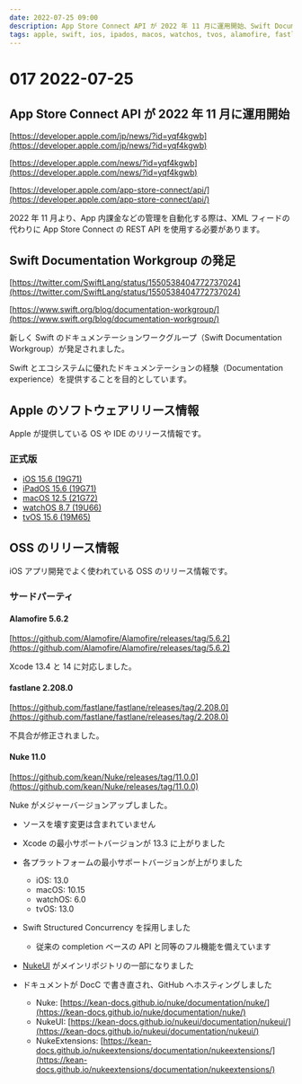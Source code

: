 ```yaml
---
date: 2022-07-25 09:00
description: App Store Connect API が 2022 年 11 月に運用開始、Swift Documentation Workgroup の発足、iOS 15.6 リリース、Nuke 11.0 リリース、ほか
tags: apple, swift, ios, ipados, macos, watchos, tvos, alamofire, fastlane, nuke
---
```

# 017 2022-07-25

## App Store Connect API が 2022 年 11 月に運用開始

[https://developer.apple.com/jp/news/?id=yqf4kgwb](https://developer.apple.com/jp/news/?id=yqf4kgwb)

[https://developer.apple.com/news/?id=yqf4kgwb](https://developer.apple.com/news/?id=yqf4kgwb)

[https://developer.apple.com/app-store-connect/api/](https://developer.apple.com/app-store-connect/api/)

2022 年 11 月より、App 内課金などの管理を自動化する際は、XML フィードの代わりに App Store Connect の REST API を使用する必要があります。

## Swift Documentation Workgroup の発足

[https://twitter.com/SwiftLang/status/1550538404772737024](https://twitter.com/SwiftLang/status/1550538404772737024)

[https://www.swift.org/blog/documentation-workgroup/](https://www.swift.org/blog/documentation-workgroup/)

新しく Swift のドキュメンテーションワークグループ（Swift Documentation Workgroup）が発足されました。

Swift とエコシステムに優れたドキュメンテーションの経験（Documentation experience）を提供することを目的としています。

## Apple のソフトウェアリリース情報

Apple が提供している OS や IDE のリリース情報です。

### 正式版

- [iOS 15.6 (19G71)](https://developer.apple.com/news/releases/?id=07202022e)
- [iPadOS 15.6 (19G71)](https://developer.apple.com/news/releases/?id=07202022d)
- [macOS 12.5 (21G72)](https://developer.apple.com/news/releases/?id=07202022c)
- [watchOS 8.7 (19U66)](https://developer.apple.com/news/releases/?id=07202022b)
- [tvOS 15.6 (19M65)](https://developer.apple.com/news/releases/?id=07202022a)

## OSS のリリース情報

iOS アプリ開発でよく使われている OSS のリリース情報です。

### サードパーティ

#### Alamofire 5.6.2

[https://github.com/Alamofire/Alamofire/releases/tag/5.6.2](https://github.com/Alamofire/Alamofire/releases/tag/5.6.2)

Xcode 13.4 と 14 に対応しました。

#### fastlane 2.208.0

[https://github.com/fastlane/fastlane/releases/tag/2.208.0](https://github.com/fastlane/fastlane/releases/tag/2.208.0)

不具合が修正されました。

#### Nuke 11.0

[https://github.com/kean/Nuke/releases/tag/11.0.0](https://github.com/kean/Nuke/releases/tag/11.0.0)

Nuke がメジャーバージョンアップしました。

- ソースを壊す変更は含まれていません
- Xcode の最小サポートバージョンが 13.3 に上がりました
- 各プラットフォームの最小サポートバージョンが上がりました
  - iOS: 13.0
  - macOS: 10.15
  - watchOS: 6.0
  - tvOS: 13.0

- Swift Structured Concurrency を採用しました
  - 従来の completion ベースの API と同等のフル機能を備えています

- [NukeUI](https://github.com/kean/NukeUI) がメインリポジトリの一部になりました
- ドキュメントが DocC で書き直され、GitHub へホスティングしました
  - Nuke: [https://kean-docs.github.io/nuke/documentation/nuke/](https://kean-docs.github.io/nuke/documentation/nuke/)
  - NukeUI: [https://kean-docs.github.io/nukeui/documentation/nukeui/](https://kean-docs.github.io/nukeui/documentation/nukeui/)
  - NukeExtensions: [https://kean-docs.github.io/nukeextensions/documentation/nukeextensions/](https://kean-docs.github.io/nukeextensions/documentation/nukeextensions/)

